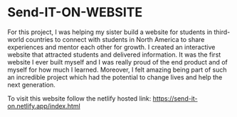 # Send-IT-ON-WEBSITE

For this project, I was helping my sister build a website for students in third-world countries to connect with students in North America to share experiences and mentor each other for growth. I created an interactive website that attracted students and delivered information. It was the first website I ever built myself and I was really proud of the end product and of myself for how much I learned. Moreover, I felt amazing being part of such an incredible project which had the potential to change lives and help the next generation.

To visit this website follow the netlify hosted link: https://send-it-on.netlify.app/index.html
